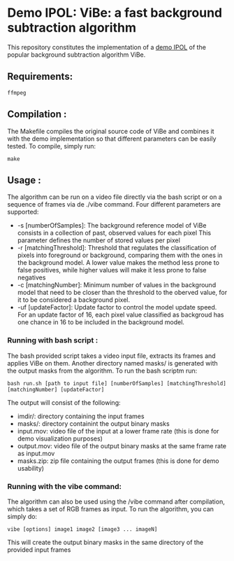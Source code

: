 # Demo IPOL: ViBe: a fast background subtraction algorithm

This repository constitutes the implementation of a [demo IPOL](https://ipolcore.ipol.im/demo/clientApp/demo.html?id=77777000287) of the popular background subtraction algorithm ViBe.

## Requirements:
    ffmpeg

## Compilation :
The Makefile compiles the original source code of ViBe and combines it with the demo implementation so that different parameters can be easily tested. To compile, simply run:
```Shell
make
```

## Usage :
The algorithm can be run on a video file directly via the bash script or on a sequence of frames via de ./vibe command. Four different parameters are supported:

* -s [numberOfSamples]: The background reference model of ViBe consists in a collection of past, observed values for each pixel This parameter defines the number of stored values per pixel
* -r [matchingThreshold]: Threshold that regulates the classification of pixels into foreground or background, comparing them with the ones in the background model. A lower value makes the method less prone to false positives, while higher values will make it less prone to false negatives    
* -c [matchingNumber]: Minimum number of values in the background model that need to be closer than the threshold to the oberved value, for it to be considered a background pixel.
* -uf [updateFactor]: Update factor to control the model update speed. For an update factor of 16, each pixel value classified as backgroud has one chance in 16 to be included in the background model.

### Running with bash script :
The bash provided script takes a video input file, extracts its frames and applies ViBe on them. Another directory named masks/ is generated with the output masks from the algorithm. To run the bash scriptm run:
```Shell
bash run.sh [path to input file] [numberOfSamples] [matchingThreshold] [matchingNumber] [updateFactor]
```
The output will consist of the following:

* imdir/: directory containing the input frames
* masks/: directory containint the output binary masks
* input.mov: video file of the input at a lower frame rate (this is done for demo visualization purposes)
* output.mov: video file of the output binary masks at the same frame rate as input.mov
* masks.zip: zip file containing the output frames (this is done for demo usability)


### Running with the vibe command:
The algorithm can also be used using the /vibe command after compilation, which takes a set of RGB frames as input. To run the algorithm, you can simply do:
```Shell
vibe [options] image1 image2 [image3 ... imageN]
```

This will create the output binary masks in the same directory of the provided input frames